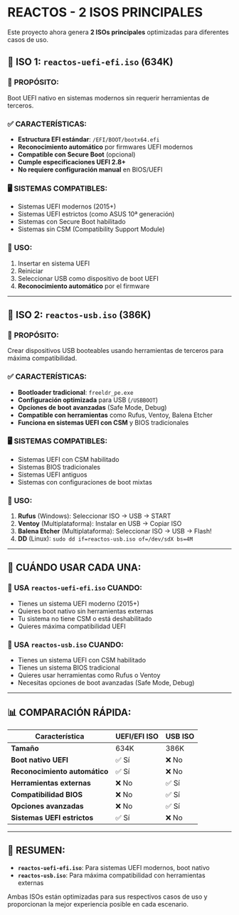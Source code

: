 # REACTOS - 2 ISOS PRINCIPALES

Este proyecto ahora genera **2 ISOs principales** optimizadas para diferentes casos de uso.

## 📁 ISO 1: `reactos-uefi-efi.iso` (634K)

### 🎯 **PROPÓSITO:**
Boot UEFI nativo en sistemas modernos sin requerir herramientas de terceros.

### ✅ **CARACTERÍSTICAS:**
- **Estructura EFI estándar**: `/EFI/BOOT/bootx64.efi`
- **Reconocimiento automático** por firmwares UEFI modernos
- **Compatible con Secure Boot** (opcional)
- **Cumple especificaciones UEFI 2.8+**
- **No requiere configuración manual** en BIOS/UEFI

### 🖥️ **SISTEMAS COMPATIBLES:**
- Sistemas UEFI modernos (2015+)
- Sistemas UEFI estrictos (como ASUS 10ª generación)
- Sistemas con Secure Boot habilitado
- Sistemas sin CSM (Compatibility Support Module)

### 🚀 **USO:**
1. Insertar en sistema UEFI
2. Reiniciar
3. Seleccionar USB como dispositivo de boot UEFI
4. **Reconocimiento automático** por el firmware

---

## 📁 ISO 2: `reactos-usb.iso` (386K)

### 🎯 **PROPÓSITO:**
Crear dispositivos USB booteables usando herramientas de terceros para máxima compatibilidad.

### ✅ **CARACTERÍSTICAS:**
- **Bootloader tradicional**: `freeldr_pe.exe`
- **Configuración optimizada** para USB (`/USBBOOT`)
- **Opciones de boot avanzadas** (Safe Mode, Debug)
- **Compatible con herramientas** como Rufus, Ventoy, Balena Etcher
- **Funciona en sistemas UEFI con CSM** y BIOS tradicionales

### 🖥️ **SISTEMAS COMPATIBLES:**
- Sistemas UEFI con CSM habilitado
- Sistemas BIOS tradicionales
- Sistemas UEFI antiguos
- Sistemas con configuraciones de boot mixtas

### 🚀 **USO:**
1. **Rufus** (Windows): Seleccionar ISO → USB → START
2. **Ventoy** (Multiplataforma): Instalar en USB → Copiar ISO
3. **Balena Etcher** (Multiplataforma): Seleccionar ISO → USB → Flash!
4. **DD** (Linux): `sudo dd if=reactos-usb.iso of=/dev/sdX bs=4M`

---

## 🔄 **CUÁNDO USAR CADA UNA:**

### 🎯 **USA `reactos-uefi-efi.iso` CUANDO:**
- Tienes un sistema UEFI moderno (2015+)
- Quieres boot nativo sin herramientas externas
- Tu sistema no tiene CSM o está deshabilitado
- Quieres máxima compatibilidad UEFI

### 🎯 **USA `reactos-usb.iso` CUANDO:**
- Tienes un sistema UEFI con CSM habilitado
- Tienes un sistema BIOS tradicional
- Quieres usar herramientas como Rufus o Ventoy
- Necesitas opciones de boot avanzadas (Safe Mode, Debug)

---

## 📊 **COMPARACIÓN RÁPIDA:**

| Característica | UEFI/EFI ISO | USB ISO |
|----------------|---------------|---------|
| **Tamaño** | 634K | 386K |
| **Boot nativo UEFI** | ✅ Sí | ❌ No |
| **Reconocimiento automático** | ✅ Sí | ❌ No |
| **Herramientas externas** | ❌ No | ✅ Sí |
| **Compatibilidad BIOS** | ❌ No | ✅ Sí |
| **Opciones avanzadas** | ❌ No | ✅ Sí |
| **Sistemas UEFI estrictos** | ✅ Sí | ❌ No |

---

## 🎉 **RESUMEN:**

- **`reactos-uefi-efi.iso`**: Para sistemas UEFI modernos, boot nativo
- **`reactos-usb.iso`**: Para máxima compatibilidad con herramientas externas

Ambas ISOs están optimizadas para sus respectivos casos de uso y proporcionan la mejor experiencia posible en cada escenario.
